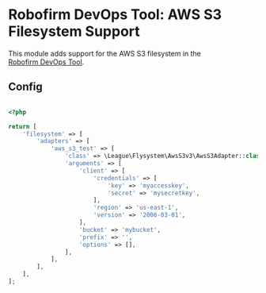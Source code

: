 Robofirm DevOps Tool: AWS S3 Filesystem Support
===============================================

This module adds support for the AWS S3 filesystem in the   
[Robofirm DevOps Tool](https://bitbucket.org/robofirm/robofirm-devops).

## Config

```php

<?php

return [
    'filesystem' => [
        'adapters' => [
            'aws_s3_test' => [
                'class' => \League\Flysystem\AwsS3v3\AwsS3Adapter::class,
                'arguments' => [
                    'client' => [
                        'credentials' => [
                            'key' => 'myaccesskey',
                            'secret' => 'mysecretkey',
                        ],
                        'region' => 'us-east-1',
                        'version' => '2006-03-01',
                    ],
                    'bucket' => 'mybucket',
                    'prefix' => '',
                    'options' => [],
                ],
            ],
        ],
    ],
];
```
